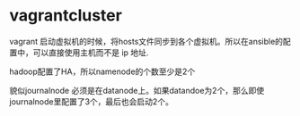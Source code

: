 # vagrantcluster

vagrant 启动虚拟机的时候，将hosts文件同步到各个虚拟机。所以在ansible的配置中，可以直接使用主机而不是 ip 地址.

hadoop配置了HA，所以namenode的个数至少是2个

貌似journalnode 必须是在datanode上。如果datandoe为2个，那么即使journalnode里配置了3个，最后也会启动2个。


